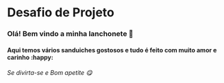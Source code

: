 # Desafio de Projeto 
###										Olá! Bem vindo a minha lanchonete :wave:

#### Aqui temos vários sanduiches gostosos e tudo é feito com muito amor e carinho :happy:



###### Se divirta-se e Bom apetite :yum:
